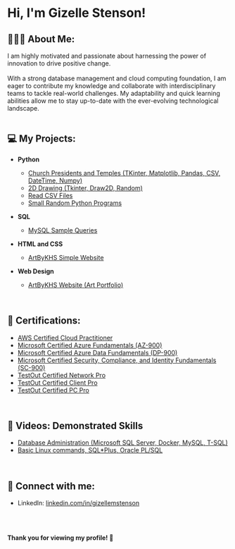 <h1>Hi, I'm Gizelle Stenson! </h1>

<h2>👩🏻‍💼 About Me:</h2>
I am highly motivated and passionate about harnessing the power of innovation to drive positive change. <br> <br>
With a strong database management and cloud computing foundation, I am eager to contribute my knowledge and collaborate with interdisciplinary teams to tackle real-world challenges.
My adaptability and quick learning abilities allow me to stay up-to-date with the ever-evolving technological landscape.

<br>
<br>

<h2>💻 My Projects:</h2>

- <b>Python</b>
  - [Church Presidents and Temples (TKinter, Matplotlib, Pandas, CSV, DateTime, Numpy)](https://github.com/gmstenson/python-temples-and-presidents-project)
  - [2D Drawing (Tkinter, Draw2D, Random)](https://github.com/gmstenson/python-tkinter-draw2d)
  - [Read CSV Files](https://github.com/gmstenson/python-csv)
  - [Small Random Python Programs](https://github.com/gmstenson/python-codes)
 
- <b>SQL</b>
  - [MySQL Sample Queries](https://github.com/gmstenson/sql-files)
    
- <b>HTML and CSS</b>
  - [ArtByKHS Simple Website](https://github.com/gmstenson/html-css-project)
    
- <b>Web Design</b>
  - [ArtByKHS Website (Art Portfolio)](https://www.artbykhs.com/)

<br>

<h2>🚀 Certifications: </h2>

- [AWS Certified Cloud Practitioner](https://www.credly.com/badges/cf49bb1d-4d7b-43c0-b63e-43a439469893/public_url)
- [Microsoft Certified Azure Fundamentals (AZ-900)](https://www.credly.com/badges/d82eb4f5-3dfe-4f6f-a854-415896d43c4e/public_url)
- [Microsoft Certified Azure Data Fundamentals (DP-900)](https://www.credly.com/badges/9e54da16-bf9b-40f1-b669-0375b8931f92/public_url)
- [Microsoft Certified Security, Compliance, and Identity Fundamentals (SC-900)](https://www.credly.com/badges/6802b86d-e5dd-4069-9c7c-1b85cecd6c8d/public_url)
- [TestOut Certified Network Pro](https://certification.testout.com/verifycert?certificateId=6-2C6-CEC8S)
- [TestOut Certified Client Pro](https://certification.testout.com/verifycert?certificateId=6-2C6-HC8KJ)
- [TestOut Certified PC Pro](https://certification.testout.com/verifycert?certificateId=6-2C6-HAC9R)

<br>

<h2>🎥 Videos: Demonstrated Skills</h2>

- [Database Administration (Microsoft SQL Server, Docker, MySQL, T-SQL)](https://youtube.com/playlist?list=PLKwsg9FyIea3ZGT-2No1GanZGE03jJ0DP&si=FPsMTxOh1ce1w7lV)
- [Basic Linux commands, SQL*Plus, Oracle PL/SQL](https://www.youtube.com/watch?v=OcHo0Ae5cAE)

<br>

<h2>📲 Connect with me:</h2>

- LinkedIn: [linkedin.com/in/gizellemstenson](https://www.linkedin.com/in/gizellemstenson)

<br>
<br>

<b> Thank you for viewing my profile! 🌻</b>

